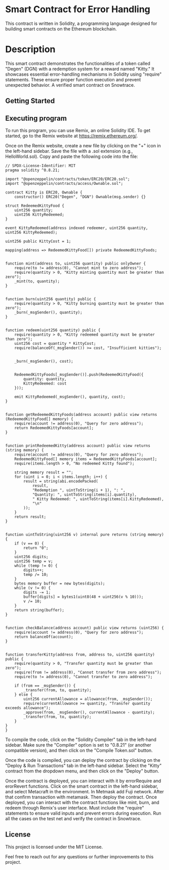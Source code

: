 # Smart Contract for Error Handling
This contract is written in Solidity, a programming language designed for building smart contracts on the Ethereum blockchain.
# Description
This smart contract demonstrates the functionalities of a token called "Degen" (DGN) with a redemption system for a reward named "Kitty." It showcases essential error-handling mechanisms in Solidity using "require" statements. These ensure proper function execution and prevent unexpected behavior. A verified smart contract on Snowtrace.
## Getting Started
## Executing program
To run this program, you can use Remix, an online Solidity IDE. To get started, go to the Remix website at https://remix.ethereum.org/.

Once on the Remix website, create a new file by clicking on the "+" icon in the left-hand sidebar. Save the file with a .sol extension (e.g., HelloWorld.sol). Copy and paste the following code into the file:

    // SPDX-License-Identifier: MIT
    pragma solidity ^0.8.21;

    import "@openzeppelin/contracts/token/ERC20/ERC20.sol";
    import "@openzeppelin/contracts/access/Ownable.sol";

    contract Kitty is ERC20, Ownable {
        constructor() ERC20("Degen", "DGN") Ownable(msg.sender) {}

    struct RedeemedKittyFood {
        uint256 quantity;          
        uint256 KittyRedeemed;  
    }

    event KittyRedeemed(address indexed redeemer, uint256 quantity, uint256 KittyRedeemed);

    uint256 public KittyCost = 1; 

    mapping(address => RedeemedKittyFood[]) private RedeemedKittyFoods;

    
    function mint(address to, uint256 quantity) public onlyOwner {
        require(to != address(0), "Cannot mint to zero address");
        require(quantity > 0, "Kitty minting quantity must be greater than zero");
        _mint(to, quantity);
    }

    
    function burn(uint256 quantity) public {
        require(quantity > 0, "Kitty burning quantity must be greater than zero");
        _burn(_msgSender(), quantity);
    }

   
    function redeem(uint256 quantity) public {
        require(quantity > 0, "Kitty redeemed quantity must be greater than zero");
        uint256 cost = quantity * KittyCost;
        require(balanceOf(_msgSender()) >= cost, "Insufficient kitties");

       
        _burn(_msgSender(), cost);

       
        RedeemedKittyFoods[_msgSender()].push(RedeemedKittyFood({
            quantity: quantity,
            KittyRedeemed: cost
        }));

        emit KittyRedeemed(_msgSender(), quantity, cost);
    }

    
    function getRedeemedKittyFoods(address account) public view returns (RedeemedKittyFood[] memory) {
        require(account != address(0), "Query for zero address");
        return RedeemedKittyFoods[account];
    }

    
    function printRedeemedKitty(address account) public view returns (string memory) {
        require(account != address(0), "Query for zero address");
        RedeemedKittyFood[] memory items = RedeemedKittyFoods[account];
        require(items.length > 0, "No redeemed Kitty found");

        string memory result = "";
        for (uint i = 0; i < items.length; i++) {
            result = string(abi.encodePacked(
                result,
                "Redemption ", uintToString(i + 1), ": ", 
                "Quantity: ", uintToString(items[i].quantity), 
                " Kitty Redeemed: ", uintToString(items[i].KittyRedeemed), 
                "\n"
            ));
        }
        return result;
    }

    
    function uintToString(uint256 v) internal pure returns (string memory) {
        if (v == 0) {
            return "0";
        }
        uint256 digits;
        uint256 temp = v;
        while (temp != 0) {
            digits++;
            temp /= 10;
        }
        bytes memory buffer = new bytes(digits);
        while (v != 0) {
            digits -= 1;
            buffer[digits] = bytes1(uint8(48 + uint256(v % 10)));
            v /= 10;
        }
        return string(buffer);
    }

   
    function checkBalance(address account) public view returns (uint256) {
        require(account != address(0), "Query for zero address");
        return balanceOf(account);
    }

    
    function transferKitty(address from, address to, uint256 quantity) public {
        require(quantity > 0, "Transfer quantity must be greater than zero");
        require(from != address(0), "Cannot transfer from zero address");
        require(to != address(0), "Cannot transfer to zero address");

        if (from == _msgSender()) {
            _transfer(from, to, quantity);
        } else {
            uint256 currentAllowance = allowance(from, _msgSender());
            require(currentAllowance >= quantity, "Transfer quantity exceeds allowance");
            _approve(from, _msgSender(), currentAllowance - quantity);
            _transfer(from, to, quantity);
        }
    }
    }
To compile the code, click on the "Solidity Compiler" tab in the left-hand sidebar. Make sure the "Compiler" option is set to "0.8.21" (or another compatible version), and then click on the "Compile Token.sol" button.

Once the code is compiled, you can deploy the contract by clicking on the "Deploy & Run Transactions" tab in the left-hand sidebar. Select the "Kitty" contract from the dropdown menu, and then click on the "Deploy" button.

Once the contract is deployed, you can interact with it by errorRequire and erorRevert functions. Click on the smart contract in the left-hand sidebar, and select Metacraft in the environment. In Metmask add Fuji network. After that confirm transaction with metamask. Then deploy the contract. Once deployed, you can interact with the contract functions like mint, burn, and redeem through Remix's user interface. Must include the "require" statements to ensure valid inputs and prevent errors during execution. Run all the cases on the test net and verify the contract in Snowtrace.

## License
This project is licensed under the MIT License.

Feel free to reach out for any questions or further improvements to this project.
